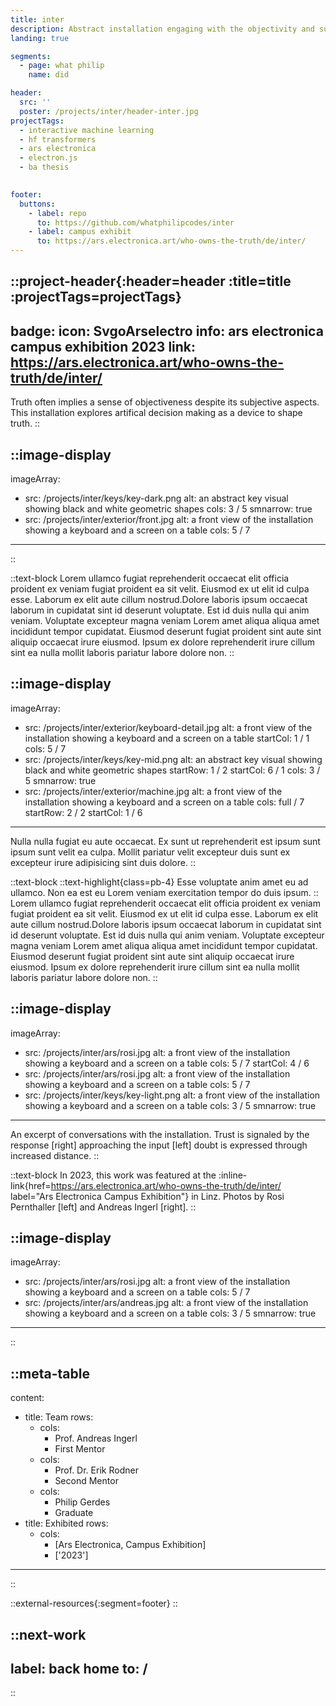 ```yaml
---
title: inter
description: Abstract installation engaging with the objectivity and subjectiveness of truth.
landing: true

segments:
  - page: what philip
    name: did

header:
  src: ''
  poster: /projects/inter/header-inter.jpg
projectTags:
  - interactive machine learning
  - hf transformers
  - ars electronica
  - electron.js
  - ba thesis
  

footer:
  buttons:
    - label: repo
      to: https://github.com/whatphilipcodes/inter
    - label: campus exhibit
      to: https://ars.electronica.art/who-owns-the-truth/de/inter/
---
```


::project-header{:header=header :title=title :projectTags=projectTags}
---
badge:
  icon: SvgoArselectro
  info: ars electronica campus exhibition 2023
  link: https://ars.electronica.art/who-owns-the-truth/de/inter/
---
Truth often implies a sense of objectiveness despite its subjective aspects. This installation explores artifical decision making as a device to shape truth.
::

::image-display
---
imageArray:
  - src: /projects/inter/keys/key-dark.png
    alt: an abstract key visual showing black and white geometric shapes
    cols: 3 / 5
    smnarrow: true
  - src: /projects/inter/exterior/front.jpg
    alt: a front view of the installation showing a keyboard and a screen on a table
    cols: 5 / 7
---
::

::text-block
Lorem ullamco fugiat reprehenderit occaecat elit officia proident ex veniam fugiat proident ea sit velit. Eiusmod ex ut elit id culpa esse. Laborum ex elit aute cillum nostrud.Dolore laboris ipsum occaecat laborum in cupidatat sint id deserunt voluptate. Est id duis nulla qui anim veniam. Voluptate excepteur magna veniam Lorem amet aliqua aliqua amet incididunt tempor cupidatat. Eiusmod deserunt fugiat proident sint aute sint aliquip occaecat irure eiusmod. Ipsum ex dolore reprehenderit irure cillum sint ea nulla mollit laboris pariatur labore dolore non.
::

::image-display
---
imageArray:
  - src: /projects/inter/exterior/keyboard-detail.jpg
    alt: a front view of the installation showing a keyboard and a screen on a table
    startCol: 1 / 1
    cols: 5 / 7
  - src: /projects/inter/keys/key-mid.png
    alt: an abstract key visual showing black and white geometric shapes
    startRow: 1 / 2
    startCol: 6 / 1
    cols: 3 / 5
    smnarrow: true
  - src: /projects/inter/exterior/machine.jpg
    alt: a front view of the installation showing a keyboard and a screen on a table
    cols: full / 7
    startRow: 2 / 2
    startCol: 1 / 6
---
Nulla nulla fugiat eu aute occaecat. Ex sunt ut reprehenderit est ipsum sunt ipsum sunt velit ea culpa. Mollit pariatur velit excepteur duis sunt ex excepteur irure adipisicing sint duis dolore.
::

::text-block
::text-highlight{class=pb-4}
Esse voluptate anim amet eu ad ullamco. Non ea est eu Lorem veniam exercitation tempor do duis ipsum.
::
Lorem ullamco fugiat reprehenderit occaecat elit officia proident ex veniam fugiat proident ea sit velit. Eiusmod ex ut elit id culpa esse. Laborum ex elit aute cillum nostrud.Dolore laboris ipsum occaecat laborum in cupidatat sint id deserunt voluptate. Est id duis nulla qui anim veniam. Voluptate excepteur magna veniam Lorem amet aliqua aliqua amet incididunt tempor cupidatat. Eiusmod deserunt fugiat proident sint aute sint aliquip occaecat irure eiusmod. Ipsum ex dolore reprehenderit irure cillum sint ea nulla mollit laboris pariatur labore dolore non.
::

::image-display
---
imageArray:
  - src: /projects/inter/ars/rosi.jpg
    alt: a front view of the installation showing a keyboard and a screen on a table
    cols: 5 / 7
    startCol: 4 / 6
  - src: /projects/inter/ars/rosi.jpg
    alt: a front view of the installation showing a keyboard and a screen on a table
    cols: 5 / 7
  - src: /projects/inter/keys/key-light.png
    alt: a front view of the installation showing a keyboard and a screen on a table
    cols: 3 / 5
    smnarrow: true
---
An excerpt of conversations with the installation. Trust is signaled by the response \[right\] approaching the input \[left\] doubt is expressed through increased distance.
::

::text-block
In 2023, this work was featured at the :inline-link{href=https://ars.electronica.art/who-owns-the-truth/de/inter/ label="Ars Electronica Campus Exhibition"}  in Linz. Photos by Rosi Pernthaller \[left\] and Andreas Ingerl \[right\].
::

::image-display
---
imageArray:
  - src: /projects/inter/ars/rosi.jpg
    alt: a front view of the installation showing a keyboard and a screen on a table
    cols: 5 / 7
  - src: /projects/inter/ars/andreas.jpg
    alt: a front view of the installation showing a keyboard and a screen on a table
    cols: 3 / 5
    smnarrow: true
---
::


::meta-table
---
content:
  - title: Team
    rows:
      - cols:
        - Prof. Andreas Ingerl
        - First Mentor
      - cols:
        - Prof. Dr. Erik Rodner
        - Second Mentor
      - cols:
        - Philip Gerdes
        - Graduate
  - title: Exhibited
    rows:
      - cols:
        - [Ars Electronica, Campus Exhibition]
        - ['2023']
---
::

::external-resources{:segment=footer}
::

::next-work
---
label: back home
to: /
---
::

